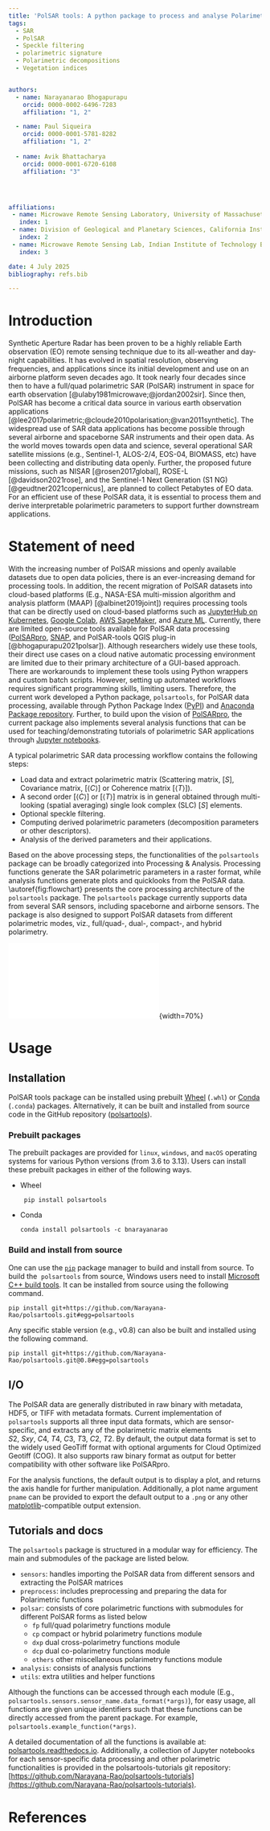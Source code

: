 ```yaml
---
title: 'PolSAR tools: A python package to process and analyse Polarimetric Synthetic Aperture Radar (PolSAR) data'
tags:
  - SAR
  - PolSAR
  - Speckle filtering
  - polarimetric signature
  - Polarimetric decompositions
  - Vegetation indices


authors:
  - name: Narayanarao Bhogapurapu
    orcid: 0000-0002-6496-7283
    affiliation: "1, 2" 

  - name: Paul Siqueira
    orcid: 0000-0001-5781-8282
    affiliation: "1, 2"  
  
  - name: Avik Bhattacharya
    orcid: 0000-0001-6720-6108
    affiliation: "3" 




affiliations:
 - name: Microwave Remote Sensing Laboratory, University of Massachusetts Amherst, USA
   index: 1
 - name: Division of Geological and Planetary Sciences, California Institute of Technology, USA
   index: 2
 - name: Microwave Remote Sensing Lab, Indian Institute of Technology Bombay, India
   index: 3

date: 4 July 2025
bibliography: refs.bib

---
```


# Introduction
Synthetic Aperture Radar has been proven to be a highly reliable Earth observation (EO) remote sensing technique due to its all-weather and day-night capabilities. It has evolved in spatial resolution, observing frequencies, and applications since its initial development and use on an airborne platform seven decades ago. It took nearly four decades since then to have a full/quad polarimetric SAR (PolSAR) instrument in space for earth observation [@ulaby1981microwave;@jordan2002sir]. Since then, PolSAR has become a critical data source in various earth observation applications [@lee2017polarimetric;@cloude2010polarisation;@van2011synthetic]. The widespread use of SAR data applications has become possible through several airborne and spaceborne SAR instruments and their open data. As the world moves towards open data and science, several operational SAR satellite missions (e.g., Sentinel-1, ALOS-2/4, EOS-04, BIOMASS, etc) have been collecting and distributing data openly. Further, the proposed future missions, such as NISAR [@rosen2017global], ROSE-L [@davidson2021rose], and the Sentinel-1 Next Generation (S1 NG) [@geudtner2021copernicus], are planned to collect Petabytes of EO data. For an efficient use of these PolSAR data, it is essential to process them and derive interpretable polarimetric parameters to support further downstream applications. 


# Statement of need

With the increasing number of PolSAR missions and openly available datasets due to open data policies, there is an ever-increasing demand for processing tools. In addition, the recent migration of PolSAR datasets into cloud-based platforms (E.g., NASA-ESA multi-mission algorithm and analysis platform (MAAP) [@albinet2019joint]) requires processing tools that can be directly used on cloud-based platforms such as [JupyterHub on Kubernetes](https://z2jh.jupyter.org/en/stable/), [Google Colab](https://colab.research.google.com/), [AWS SageMaker](https://aws.amazon.com/sagemaker/), and [Azure ML](https://azure.microsoft.com/en-us/products/machine-learning/). Currently, there are limited open-source tools available for PolSAR data processing ([PolSARpro](https://earth.esa.int/web/polsarpro/home), [SNAP](https://step.esa.int/main/toolboxes/snap/), and PolSAR-tools QGIS plug-in [@bhogapurapu2021polsar]). Although researchers widely use these tools, their direct use cases on a cloud native automatic processing environment are limited due to their primary architecture of a GUI-based approach. There are workarounds to implement these tools using Python wrappers and custom batch scripts. However, setting up automated workflows requires significant programming skills, limiting users. Therefore, the current work developed a Python package, `polsartools`, for PolSAR data processing, available through Python Package Index ([PyPI](https://pypi.org/)) and [Anaconda Package repository](https://anaconda.org/anaconda/repo). Further, to build upon the vision of [PolSARpro](https://earth.esa.int/web/polsarpro/home), the current package also implements several analysis functions that can be used for teaching/demonstrating tutorials of polarimetric SAR applications through [Jupyter notebooks](https://github.com/Narayana-Rao/polsartools-tutorials). 

A typical polarimetric SAR data processing workflow contains the following steps: 
  - Load data and extract polarimetric matrix (Scattering matrix, [$S$], Covariance matrix, [$\langle C \rangle$] or Coherence matrix [$\langle T \rangle$]).
  - A second order [$\langle C \rangle$] or [$\langle T \rangle$] matrix is in general obtained through multi-looking (spatial averaging) single look complex (SLC) [$S$] elements. 
  - Optional speckle filtering.
  - Computing derived polarimetric parameters (decomposition parameters or other descriptors).
  - Analysis of the derived parameters and their applications.

Based on the above processing steps, the functionalities of the `polsartools` package can be broadly categorized into Processing & Analysis. Processing functions generate the SAR polarimetric parameters in a raster format, while analysis functions generate plots and quicklooks from the PolSAR data. \autoref{fig:flowchart} presents the core processing architecture of the `polsartools` package. The `polsartools` package currently supports data from several SAR sensors, including spaceborne and airborne sensors. The package is also designed to support PolSAR datasets from different polarimetric modes, viz., full/quad-, dual-, compact-, and hybrid polarimetry. 

![Schematic of core processing flow of polsartools package \label{fig:flowchart}](figures/flowchart.pdf){width=70%}

# Usage

## Installation
PolSAR tools package can be installed using prebuilt [Wheel](https://packaging.python.org/en/latest/glossary/#term-Wheel) (`.whl`) or [Conda](https://docs.conda.io/projects/conda/en/stable/user-guide/concepts/packages.html#conda-file-format) (`.conda`) packages. Alternatively, it can be built and installed from source code in the GitHub repository ([polsartools](https://github.com/Narayana-Rao/polsartools)). 

### Prebuilt packages
The prebuilt packages are provided for `linux`, `windows`, and `macOS` operating systems for various Python versions (from 3.6 to 3.13). Users can install these prebuilt packages in either of the following ways.

- Wheel 

       pip install polsartools

- Conda

      conda install polsartools -c bnarayanarao


### Build and install from source 

One can use the [`pip`](https://pypi.org/project/pip/) package manager to build and install from source. To build the  `polsartools` from source, Windows users need to install [Microsoft C++ build tools](https://visualstudio.microsoft.com/visual-cpp-build-tools/). It can be installed from source using the following command.

    pip install git+https://github.com/Narayana-Rao/polsartools.git#egg=polsartools

Any specific stable version (e.g., v0.8) can also be built and installed using the following command.

    pip install git+https://github.com/Narayana-Rao/polsartools.git@0.8#egg=polsartools



<!-- ### Testing the installation -->

<!-- For the developers who want to contribute to this open-source effort through their own code and test the integrated functions, Extra packages are required. For documentation update sphinx, pydata, pytests -->

## I/O

The PolSAR data are generally distributed in raw binary with metadata, HDF5, or TIFF with metadata formats. Current implementation of `polsartools` supports all three input data formats, which are sensor-specific, and extracts any of the polarimetric matrix elements $S2,~Sxy,~C4,~T4,~C3,~T3,~C2,~T2$. By default, the output data format is set to the widely used GeoTiff format with optional arguments for Cloud Optimized Geotiff (COG). It also supports raw binary format as output for better compatibility with other software like PolSARpro.

For the analysis functions, the default output is to display a plot, and returns the axis handle for further manipulation. Additionally, a plot name argument `pname` can be provided to export the default output to a `.png` or any other [matplotlib](https://matplotlib.org/)-compatible output extension. 


## Tutorials and docs

The `polsartools` package is structured in a modular way for efficiency. The main and submodules of the package are listed below.

- `sensors`: handles importing the PolSAR data from different sensors and extracting the PolSAR matrices
- `preprocess`: includes preprocessing and preparing the data for Polarimetric functions
- `polsar`: consists of core polarimetric functions with submodules for different PolSAR forms as listed below
  - `fp` full/quad polarimetry functions module
  - `cp` compact or hybrid polarimetry functions module
  - `dxp` dual cross-polarimetry functions module
  - `dcp` dual co-polarimetry functions module
  - `others` other miscellaneous polarimetry functions module
- `analysis`: consists of analysis functions
- `utils`: extra utilities and helper functions 

Although the functions can be accessed through each module (E.g., `polsartools.sensors.sensor_name.data_format(*args)`), for easy usage, all functions are given unique identifiers such that these functions can be directly accessed from the parent package. For example, `polsartools.example_function(*args)`.

A detailed documentation of all the functions is available at: [polsartools.readthedocs.io](https://polsartools.readthedocs.io/en/latest/). Additionally, a collection of Jupyter notebooks for each sensor-specific data processing and other polarimetric functionalities is provided in the polsartools-tutorials git repository: [https://github.com/Narayana-Rao/polsartools-tutorials](https://github.com/Narayana-Rao/polsartools-tutorials).

<!-- 
# Acknowledgements
The author would like to  -->

# References

